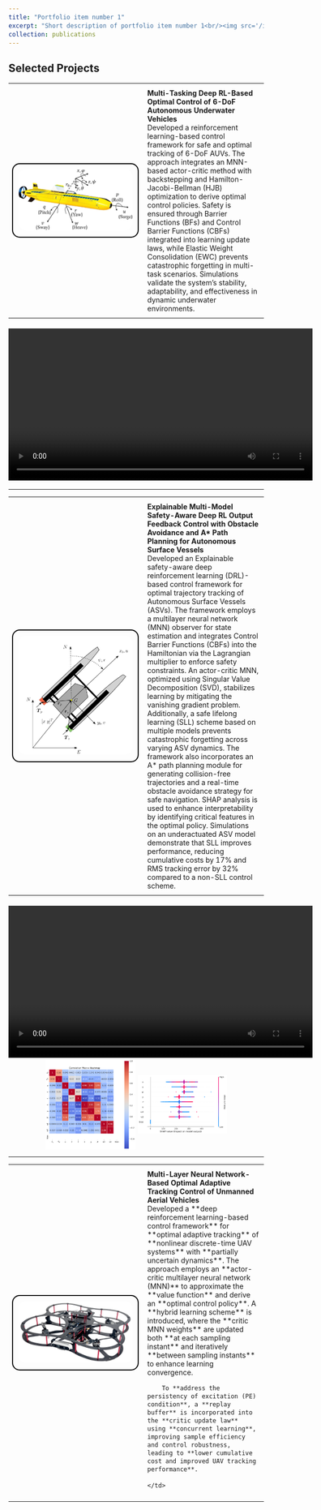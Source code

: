 ```yaml
---
title: "Portfolio item number 1"
excerpt: "Short description of portfolio item number 1<br/><img src='/images/500x300.png'>"
collection: publications
---
```


## Selected Projects
<table style="border-collapse: collapse; border: none; width: 100%;">
<tr style="border: none;">
<td width="250" style="border: none; text-align: center;">
    <div style="border: 2px solid black; border-radius: 15px; padding: 10px; display: inline-block;">
        <img src="/images/AUV.png" width="250" style="border-radius: 15px;">
    </div>
</td>
<td style="border: none; padding: 10px;">
    <strong> Multi-Tasking Deep RL-Based Optimal Control of 6-DoF Autonomous Underwater Vehicles</strong>  
    <br>
    Developed a reinforcement learning-based control framework for safe and optimal tracking of 6-DoF AUVs. The approach integrates an MNN-based actor-critic method with backstepping and Hamilton-Jacobi-Bellman (HJB) optimization to derive optimal control policies. Safety is ensured through Barrier Functions (BFs) and Control Barrier Functions (CBFs) integrated into learning update laws, while Elastic Weight Consolidation (EWC) prevents catastrophic forgetting in multi-task scenarios. Simulations validate the system’s stability, adaptability, and effectiveness in dynamic underwater environments.
</td>
</tr>
</table>

<div style="text-align: center; margin-top: 20px;">
    <video width="600" controls>
        <source src="/images/AUV.mp4" type="video/mp4">
        Your browser does not support the video tag.
    </video>
</div>





---

<table style="border-collapse: collapse; border: none; width: 100%;">
<tr style="border: none;">
<td width="250" style="border: none; text-align: center;">
    <div style="border: 2px solid black; border-radius: 15px; padding: 10px; display: inline-block;">
        <img src="/images/USV.png" width="250" style="border-radius: 15px;">
    </div>
</td>
<td style="border: none; padding: 10px;">
    <strong>Explainable Multi-Model Safety-Aware Deep RL Output Feedback Control with Obstacle Avoidance and A* Path Planning for Autonomous Surface Vessels</strong>  
    <br>
Developed an Explainable safety-aware deep reinforcement learning (DRL)-based control framework for optimal trajectory tracking of Autonomous Surface Vessels (ASVs). The framework employs a multilayer neural network (MNN) observer for state estimation and integrates Control Barrier Functions (CBFs) into the Hamiltonian via the Lagrangian multiplier to enforce safety constraints. An actor-critic MNN, optimized using Singular Value Decomposition (SVD), stabilizes learning by mitigating the vanishing gradient problem. Additionally, a safe lifelong learning (SLL) scheme based on multiple models prevents catastrophic forgetting across varying ASV dynamics. The framework also incorporates an A* path planning module for generating collision-free trajectories and a real-time obstacle avoidance strategy for safe navigation. SHAP analysis is used to enhance interpretability by identifying critical features in the optimal policy. Simulations on an underactuated ASV model demonstrate that SLL improves performance, reducing cumulative costs by 17% and RMS tracking error by 32% compared to a non-SLL control scheme.
</td>
</tr>
</table>

<div style="text-align: center; margin-top: 20px;">
    <video width="600" controls>
        <source src="/images/USV.webm" type="video/mp4">
        Your browser does not support the video tag.
    </video>
</div>

<div style="display: flex; justify-content: center; align-items: center; gap: 5px; flex-wrap: nowrap; max-width: 80vw;">
    <img src="/images/correlation_heatmap.png" alt="Correlation Heatmap" style="width: 35%; height: auto;">
    <img src="/images/shap_summary_plot.png" alt="SHAP Summary Plot" style="width: 35%; height: auto;">
</div>









---
<table style="border-collapse: collapse; border: none; width: 100%;">
<tr style="border: none;">
    <td width="250" style="border: none; text-align: center;">
        <div style="border: 2px solid black; border-radius: 15px; padding: 10px; display: inline-block;">
            <img src="/images/uav.png" width="250" style="border-radius: 15px;">
        </div>
    </td>
    <td style="border: none; padding: 10px;">
        <strong>Multi-Layer Neural Network-Based Optimal Adaptive Tracking Control of Unmanned Aerial Vehicles</strong>  
        <br>
Developed a **deep reinforcement learning-based control framework** for **optimal adaptive tracking** of **nonlinear discrete-time UAV systems** with **partially uncertain dynamics**. The approach employs an **actor-critic multilayer neural network (MNN)** to approximate the **value function** and derive an **optimal control policy**. A **hybrid learning scheme** is introduced, where the **critic MNN weights** are updated both **at each sampling instant** and iteratively **between sampling instants** to enhance learning convergence.  

        To **address the persistency of excitation (PE) condition**, a **replay buffer** is incorporated into the **critic update law** using **concurrent learning**, improving sample efficiency and control robustness, leading to **lower cumulative cost and improved UAV tracking performance**.  
 
    </td>
</tr>
</table>


